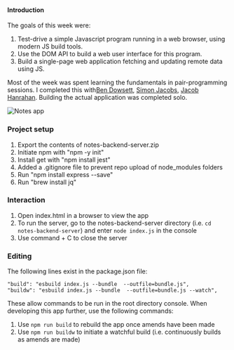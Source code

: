 #### Introduction

The goals of this week were:

1. Test-drive a simple Javascript program running in a web browser, using modern JS build tools.
2. Use the DOM API to build a web user interface for this program.
3. Build a single-page web application fetching and updating remote data using JS.

Most of the week was spent learning the fundamentals in pair-programming sessions. I completed this with[Ben Dowsett](https://github.com/Zimmja/DOM-practice), [Simon Jacobs](https://github.com/Zimmja/Matt-and-Simon), [Jacob Hanrahan](https://github.com/JacobCH93/Playing_with_Fetch_JS). Building the actual application was completed solo.

![Notes app](notesapp.png "Notes app")

### Project setup

1. Export the contents of notes-backend-server.zip
2. Initiate npm with "npm -y init"
3. Install get with "npm install jest"
4. Added a .gitignore file to prevent repo upload of node_modules folders
5. Run "npm install express --save"
6. Run "brew install jq"

### Interaction

1. Open index.html in a browser to view the app
2. To run the server, go to the notes-backend-server directory (i.e. `cd notes-backend-server`) and enter `node index.js` in the console
3. Use command + C to close the server

### Editing

The following lines exist in the package.json file:

```
"build": "esbuild index.js --bundle  --outfile=bundle.js",
"buildw": "esbuild index.js --bundle  --outfile=bundle.js --watch",
```

These allow commands to be run in the root directory console. When developing this app further, use the following commands:

1. Use `npm run build` to rebuild the app once amends have been made
2. Use `npm run buildw` to initiate a watchful build (i.e. continuously builds as amends are made)
